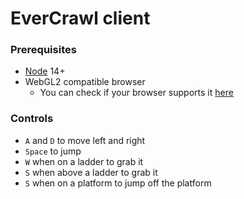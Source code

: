 # EverCrawl client

### Prerequisites

* [Node](https://nodejs.org/en/) 14+
* WebGL2 compatible browser
  * You can check if your browser supports it [here](https://webglreport.com/?v=2)

### Controls

- `A` and `D` to move left and right
- `Space` to jump
- `W` when on a ladder to grab it
- `S` when above a ladder to grab it
- `S` when on a platform to jump off the platform